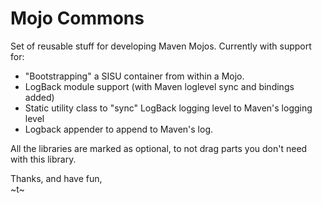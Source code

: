 Mojo Commons
============

Set of reusable stuff for developing Maven Mojos. Currently with support for:

* "Bootstrapping" a SISU container from within a Mojo.
* LogBack module support (with Maven loglevel sync and bindings added)
* Static utility class to "sync" LogBack logging level to Maven's logging level
* Logback appender to append to Maven's log.

All the libraries are marked as optional, to not drag parts you don't need with this library.



Thanks, and have fun,  
~t~